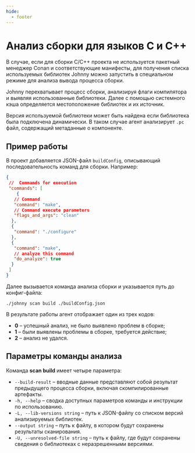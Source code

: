 ```yaml
---
hide:
  - footer
---
```


# Анализ сборки для языков C и C++

В случае, если для сборки C/С++ проекта не используется пакетный менеджер Conan и соответствующие манифесты, для получения списка используемых библиотек Johnny можно запустить в специальном режиме для анализа вывода процесса сборки.

Johnny перехватывает процесс сборки, анализируя флаги компилятора и выявляя использованные библиотеки. Далее с помощью системного кэша определяется местоположение библиотек и их источник.

Версия используемой библиотеки может быть найдена если библиотека была подключена динамически. В таком случае агент анализирует `.pc` файл, содержащий метаданные о компоненте.

## Пример работы

В проект добавляется JSON-файл `buildConfig`, описывающий последовательность команд для сборки. Например:

```json
{
 //  Commands for execution
 "commands": [
    {
   // Command
   "command": "make",
   // Command execute parameters
   "flags_and_args": "clean"
  },
  {
   "command": "./configure"  
  },
  {
   "command": "make",
   // analyze this command
   "do_analyze": true
  }
 ]
}
```

Далее вызывается команда анализа сборки и указывается путь до конфиг-файла:

```shell
./johnny scan build ./buildConfig.json
```

В результате работы агент отображает один из трех кодов:

- **0** – успешный анализ, не было выявлено проблем в сборке;
- **1** – были выявлены проблемы в сборке, требуется действие;
- **2** – анализ не удался.

## Параметры команды анализа

Команда **scan build** имеет четыре параметра:

- `--build-result` – вводные данные представляют собой результат предыдущего процесса сборки, включая скомпилированные артефакты.
- `-h, --help` – сводка доступных параметров команды и инструкции по использованию.
- `-L, --lib-versions string` – путь к JSON-файлу со списком версий анализируемых библиотек.
- `--output string` – путь к файлу, в котором будут сохранены результаты сканирования.
- `-U, --unresolved-file string` – путь к файлу, где будут сохранены сведения о библиотеках с неразрешенными версиями.
